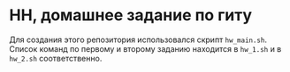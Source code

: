 # HH, домашнее задание по гиту

Для создания этого репозитория использовался скрипт `hw_main.sh`. Список команд по первому и второму заданию находится в `hw_1.sh` и в `hw_2.sh` соответственно.

